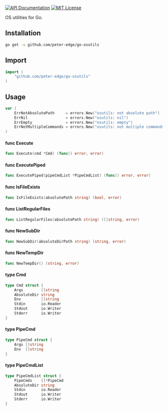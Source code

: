 [![API Documentation](http://img.shields.io/badge/api-Godoc-blue.svg?style=flat-square)](https://godoc.org/github.com/peter-edge/go-osutils)
[![MIT License](http://img.shields.io/badge/license-MIT-blue.svg?style=flat-square)](https://github.com/peter-edge/go-osutils/blob/master/LICENSE)

OS utilities for Go.

## Installation
```bash
go get -u github.com/peter-edge/go-osutils
```

## Import
```go
import (
    "github.com/peter-edge/go-osutils"
)
```

## Usage

```go
var (
	ErrNotAbsolutePath     = errors.New("osutils: not absolute path")
	ErrNil                 = errors.New("osutils: nil")
	ErrEmpty               = errors.New("osutils: empty")
	ErrNotMultipleCommands = errors.New("osutils: not multiple commands")
)
```

#### func  Execute

```go
func Execute(cmd *Cmd) (func() error, error)
```

#### func  ExecutePiped

```go
func ExecutePiped(pipeCmdList *PipeCmdList) (func() error, error)
```

#### func  IsFileExists

```go
func IsFileExists(absolutePath string) (bool, error)
```

#### func  ListRegularFiles

```go
func ListRegularFiles(absolutePath string) ([]string, error)
```

#### func  NewSubDir

```go
func NewSubDir(absoluteDirPath string) (string, error)
```

#### func  NewTempDir

```go
func NewTempDir() (string, error)
```

#### type Cmd

```go
type Cmd struct {
	Args        []string
	AbsoluteDir string
	Env         []string
	Stdin       io.Reader
	Stdout      io.Writer
	Stderr      io.Writer
}
```


#### type PipeCmd

```go
type PipeCmd struct {
	Args []string
	Env  []string
}
```


#### type PipeCmdList

```go
type PipeCmdList struct {
	PipeCmds    []*PipeCmd
	AbsoluteDir string
	Stdin       io.Reader
	Stdout      io.Writer
	Stderr      io.Writer
}
```
